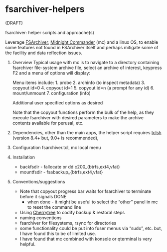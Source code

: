 # fsarchiver-helpers

(DRAFT)

fsarchiver: helper scripts and approache(s)

Leverage [FSArchiver](https://www.fsarchiver.org/), [Midnight Commander](https://midnight-commander.org/) (mc) and a linux OS, to enable some features not found in FSArchiver itself and perhaps mitigate some of the facility and data reflection issues.

1. Overview 
	Typical usage with mc is to navigate to a directory containing fsarchiver file-system archive file, select an archive of interest, keypress F2 and a menu of options will display:
	
	Menu items include:
		1. probe
		2. archinfo (to inspect metadata)
		3. copyout id=0
		4. copyout id=1
		5. copyout id=n (a prompt for any id)
		6. mount/unmount
		7. configuration (info)
		
	Additional user specified options as desired
		
	Note that the copyout functions perform the bulk of the help, as they execute fsarchiver with desired parameters to make the archive contents available for perusal, etc.
	
2. Dependencies, other than the main apps, the helper script requires [tclsh](https://sourceforge.net/projects/tcl/files/) (version 8.4+ but, 9.0+ is recommended), 
3. Configuration
	fsarchiver.tcl, mc local menu
4. Installation
   - backfsdir - fallocate or dd c200_{btrfs,ext4,vfat}
   - mountfsdir - fsabackup_{btrfs,ext4,vfat}
5. Conventions/suggestions
   - Note that copyout progress bar waits for fsarchiver to terminate before it signals DONE
      - when done - it might be useful to select the “other” panel in mc to reset the command line
   - Using [Cherrytree](https://www.giuspen.net/cherrytree/) to codify backup & restoral steps
   - naming conventions
   - fsarchiver for filesystems, rsync for directories
   - some functionality could be put into fuser menus via “sudo”, etc. but, I have found this to be of limited use.
   - I have found that mc combined with konsole or qterminal is very helpful.
